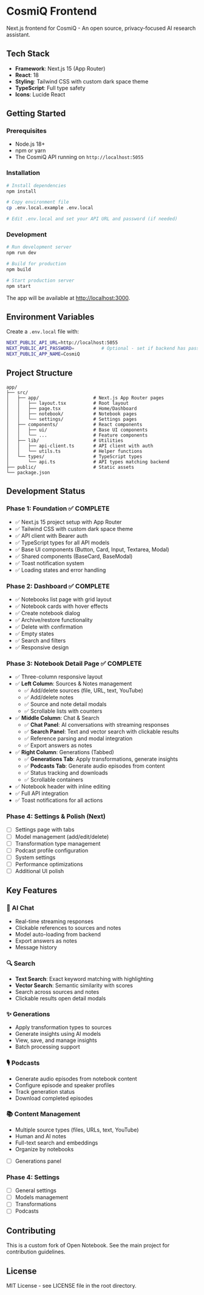 # CosmiQ Frontend

Next.js frontend for CosmiQ - An open source, privacy-focused AI research assistant.

## Tech Stack

- **Framework**: Next.js 15 (App Router)
- **React**: 18
- **Styling**: Tailwind CSS with custom dark space theme
- **TypeScript**: Full type safety
- **Icons**: Lucide React

## Getting Started

### Prerequisites

- Node.js 18+ 
- npm or yarn
- The CosmiQ API running on `http://localhost:5055`

### Installation

```bash
# Install dependencies
npm install

# Copy environment file
cp .env.local.example .env.local

# Edit .env.local and set your API URL and password (if needed)
```

### Development

```bash
# Run development server
npm run dev

# Build for production
npm build

# Start production server
npm start
```

The app will be available at [http://localhost:3000](http://localhost:3000).

## Environment Variables

Create a `.env.local` file with:

```bash
NEXT_PUBLIC_API_URL=http://localhost:5055
NEXT_PUBLIC_API_PASSWORD=          # Optional - set if backend has password auth
NEXT_PUBLIC_APP_NAME=CosmiQ
```

## Project Structure

```
app/
├── src/
│   ├── app/                    # Next.js App Router pages
│   │   ├── layout.tsx          # Root layout
│   │   ├── page.tsx            # Home/Dashboard
│   │   ├── notebook/           # Notebook pages
│   │   └── settings/           # Settings pages
│   ├── components/             # React components
│   │   ├── ui/                 # Base UI components
│   │   └── ...                 # Feature components
│   ├── lib/                    # Utilities
│   │   ├── api-client.ts       # API client with auth
│   │   └── utils.ts            # Helper functions
│   └── types/                  # TypeScript types
│       └── api.ts              # API types matching backend
├── public/                     # Static assets
└── package.json
```

## Development Status

### Phase 1: Foundation ✅ COMPLETE
- ✅ Next.js 15 project setup with App Router
- ✅ Tailwind CSS with custom dark space theme
- ✅ API client with Bearer auth
- ✅ TypeScript types for all API models
- ✅ Base UI components (Button, Card, Input, Textarea, Modal)
- ✅ Shared components (BaseCard, BaseModal)
- ✅ Toast notification system
- ✅ Loading states and error handling

### Phase 2: Dashboard ✅ COMPLETE
- ✅ Notebooks list page with grid layout
- ✅ Notebook cards with hover effects
- ✅ Create notebook dialog
- ✅ Archive/restore functionality
- ✅ Delete with confirmation
- ✅ Empty states
- ✅ Search and filters
- ✅ Responsive design

### Phase 3: Notebook Detail Page ✅ COMPLETE
- ✅ Three-column responsive layout
- ✅ **Left Column**: Sources & Notes management
  - ✅ Add/delete sources (file, URL, text, YouTube)
  - ✅ Add/delete notes
  - ✅ Source and note detail modals
  - ✅ Scrollable lists with counters
- ✅ **Middle Column**: Chat & Search
  - ✅ **Chat Panel**: AI conversations with streaming responses
  - ✅ **Search Panel**: Text and vector search with clickable results
  - ✅ Reference parsing and modal integration
  - ✅ Export answers as notes
- ✅ **Right Column**: Generations (Tabbed)
  - ✅ **Generations Tab**: Apply transformations, generate insights
  - ✅ **Podcasts Tab**: Generate audio episodes from content
  - ✅ Status tracking and downloads
  - ✅ Scrollable containers
- ✅ Notebook header with inline editing
- ✅ Full API integration
- ✅ Toast notifications for all actions

### Phase 4: Settings & Polish (Next)
- [ ] Settings page with tabs
- [ ] Model management (add/edit/delete)
- [ ] Transformation type management
- [ ] Podcast profile configuration
- [ ] System settings
- [ ] Performance optimizations
- [ ] Additional UI polish

## Key Features

### 🤖 AI Chat
- Real-time streaming responses
- Clickable references to sources and notes
- Model auto-loading from backend
- Export answers as notes
- Message history

### 🔍 Search
- **Text Search**: Exact keyword matching with highlighting
- **Vector Search**: Semantic similarity with scores
- Search across sources and notes
- Clickable results open detail modals

### ✨ Generations
- Apply transformation types to sources
- Generate insights using AI models
- View, save, and manage insights
- Batch processing support

### 🎙️ Podcasts
- Generate audio episodes from notebook content
- Configure episode and speaker profiles
- Track generation status
- Download completed episodes

### 📚 Content Management
- Multiple source types (files, URLs, text, YouTube)
- Human and AI notes
- Full-text search and embeddings
- Organize by notebooks
- [ ] Generations panel

### Phase 4: Settings
- [ ] General settings
- [ ] Models management
- [ ] Transformations
- [ ] Podcasts

## Contributing

This is a custom fork of Open Notebook. See the main project for contribution guidelines.

## License

MIT License - see LICENSE file in the root directory.

